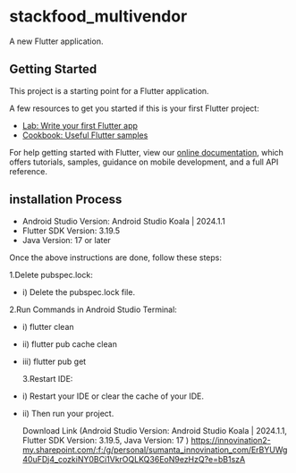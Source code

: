 # stackfood_multivendor

A new Flutter application.

## Getting Started

This project is a starting point for a Flutter application.

A few resources to get you started if this is your first Flutter project:

- [Lab: Write your first Flutter app](https://flutter.dev/docs/get-started/codelab)
- [Cookbook: Useful Flutter samples](https://flutter.dev/docs/cookbook)

For help getting started with Flutter, view our
[online documentation](https://flutter.dev/docs), which offers tutorials,
samples, guidance on mobile development, and a full API reference.

## installation Process

- Android Studio Version: Android Studio Koala | 2024.1.1
- Flutter SDK Version: 3.19.5
- Java Version: 17 or later

Once the above instructions are done, follow these steps:

1.Delete pubspec.lock:
- i) Delete the pubspec.lock file.

2.Run Commands in Android Studio Terminal:
- i) flutter clean
- ii) flutter pub cache clean
- iii) flutter pub get

  3.Restart IDE:
- i) Restart your IDE or clear the cache of your IDE.
- ii) Then run your project.

  Download Link (Android Studio Version: Android Studio Koala | 2024.1.1, Flutter SDK Version: 3.19.5, Java Version: 17 )
  https://innovination2-my.sharepoint.com/:f:/g/personal/sumanta_innovination_com/ErBYUWg40uFDj4_cozkiNY0BCi1VkrOQLKQ36EoN9ezHzQ?e=bB1szA
